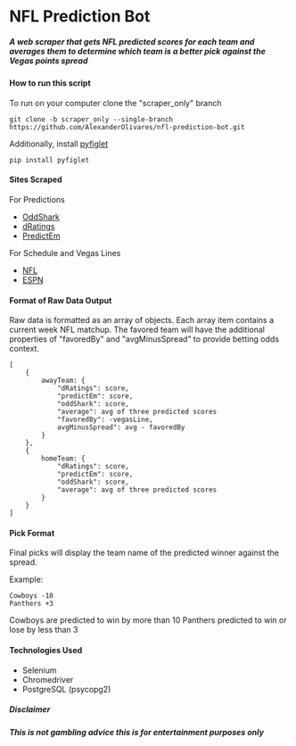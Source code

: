 # NFL Prediction Bot

##### A web scraper that gets NFL predicted scores for each team and averages them to determine which team is a better pick against the Vegas points spread

#### How to run this script

To run on your computer clone the "scraper_only" branch

```
git clone -b scraper_only --single-branch https://github.com/AlexanderOlivares/nfl-prediction-bot.git
```

Additionally, install [pyfiglet](https://pypi.org/project/pyfiglet/0.7/)

```
pip install pyfiglet
```

#### Sites Scraped

For Predictions

- [OddShark](https://www.oddsshark.com/)
- [dRatings](https://www.dratings.com/)
- [PredictEm](https://www.predictem.com/)

For Schedule and Vegas Lines

- [NFL](https://www.nfl.com/)
- [ESPN](https://www.espn.com/)

#### Format of Raw Data Output

Raw data is formatted as an array of objects. Each array item contains a current week NFL matchup. The favored team will have the additional properties of "favoredBy" and "avgMinusSpread" to provide betting odds context.

```
[
 	{
		awayTeam: {
			"dRatings": score,
			"predictEm": score,
			"oddShark": score,
			"average": avg of three predicted scores
			"favoredBy": -vegasLine,
			avgMinusSpread": avg - favoredBy
		}
 	},
 	{
		homeTeam: {
			"dRatings": score,
			"predictEm": score,
			"oddShark": score,
			"average": avg of three predicted scores
		}
 	}
]
```

#### Pick Format

Final picks will display the team name of the predicted winner against the spread.

Example:

```
Cowboys -10
Panthers +3
```

Cowboys are predicted to win by more than 10
Panthers predicted to win or lose by less than 3

#### Technologies Used

- Selenium
- Chromedriver
- PostgreSQL (psycopg2)

##### Disclaimer

**_This is not gambling advice this is for entertainment purposes only_**
